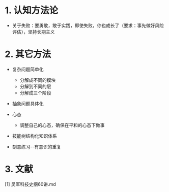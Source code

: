 
# 1. 认知方法论

* 关于失败：要勇敢，敢于实践，即使失败，你也成长了（要求：事先做好风险评估），坚持长期主义

# 2. 其它方法

* 复杂问题简单化
  * 分解成不同的模块
  * 分解到不同的层
  * 分解成三个阶段

* 抽象问题具体化

* 心态
  * 调整自己的心态，确保在平和的心态下做事

* 技能树结构化知识体系

* 刻意练习--有意识的重复

# 3. 文献

[1] 吴军科技史纲60讲.md
